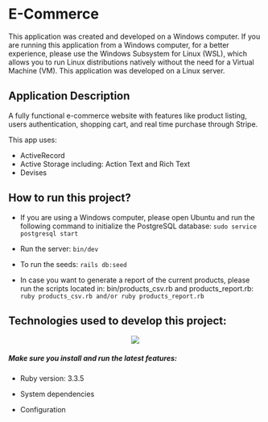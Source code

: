# E-Commerce
This application was created and developed on a Windows computer. If you are running this application from a Windows computer, for a better experience, please use the Windows Subsystem for Linux (WSL), which allows you to run Linux distributions natively without the need for a Virtual Machine (VM). This application was developed on a Linux server. 

## Application Description
A fully functional e-commerce website with features like product listing, users authentication, shopping cart, and real time purchase through Stripe.

This app uses:
* ActiveRecord
* Active Storage including: Action Text and Rich Text
* Devises

## How to run this project?
* If you are using a Windows computer, please open Ubuntu and run the following command to initialize the PostgreSQL database: `sudo service postgresql start`
* Run the server: `bin/dev`
* To run the seeds: `rails db:seed`

* In case you want to generate a report of the current products, please run the scripts located in: bin/products_csv.rb and products_report.rb: `ruby products_csv.rb and/or ruby products_report.rb` 

## Technologies used to develop this project:
<p align="center">
  <a href="https://skillicons.dev">
    <img src="https://skillicons.dev/icons?i=rails,js,postgresql,tailwind" />
  </a>
</p>

##### Make sure you install and run the latest features: 

* Ruby version: 3.3.5

* System dependencies

* Configuration